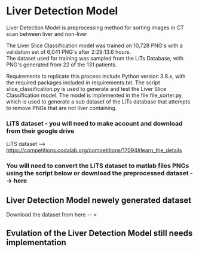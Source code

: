 # Liver Detection Model
Liver Detection Model is preprocessing method for sorting images in CT scan between liver and non-liver


The Liver Slice Classification model was trained on 10,728 PNG's with a validation set of 6,041 PNG's after 2:29:13.6 hours.  
The dataset used for training was sampled from the LiTs Database, with PNG's generated from 22 of the 131 patients. 

Requirements to replicate this process include Python version 3.8.x, with the required packages included in requirements.txt. 
The script slice_classification.py is used to generate and test the Liver Slice Classification model. 
The model is implemented in the file file_sorter.py, which is used to generate a sub dataset of the LiTs database that attempts to remove PNGs that are not liver containing.


### LiTS dataset - you will need to make account and download from their google drive
LiTS dataset --> https://competitions.codalab.org/competitions/17094#learn_the_details

### You will need to convert the LiTS dataset to matlab files PNGs using the script below or download the preprocessed dataset  --> here 



## Liver Detection Model newely generated dataset 
Download the dataset from here -- > 

## Evulation of the Liver Detection Model still needs implementation 
